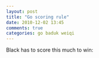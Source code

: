 ```yaml
---
layout: post
title: "Go scoring rule"
date: 2010-12-02 13:45
comments: true
categories: go baduk weiqi 
---
```


Black has to score this much to win:

